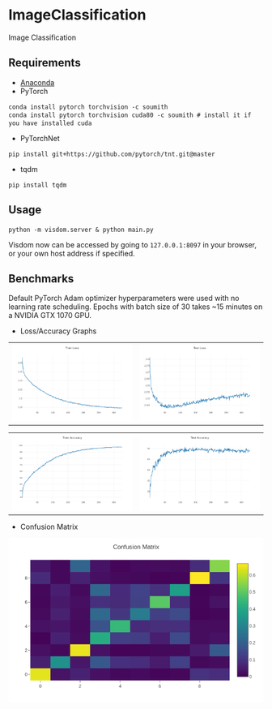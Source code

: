 # ImageClassification
Image Classification

## Requirements
* [Anaconda](https://www.anaconda.com/download/)
* PyTorch
```
conda install pytorch torchvision -c soumith
conda install pytorch torchvision cuda80 -c soumith # install it if you have installed cuda
```
* PyTorchNet
```
pip install git+https://github.com/pytorch/tnt.git@master
```
* tqdm
```
pip install tqdm
```

## Usage
```
python -m visdom.server & python main.py
```
Visdom now can be accessed by going to `127.0.0.1:8097` in your browser, or your own host address if specified.

## Benchmarks

Default PyTorch Adam optimizer hyperparameters were used with no learning 
rate scheduling. Epochs with batch size of 30 takes ~15 minutes on a NVIDIA GTX 1070 GPU.

- Loss/Accuracy Graphs
<table>
  <tr>
    <td>
     <img src="results/train_loss.png"/>
    </td>
    <td>
     <img src="results/test_loss.png"/>
    </td>
  </tr>
</table>
<table>
  <tr>
    <td>
     <img src="results/train_acc.png"/>
    </td>
    <td>
     <img src="results/test_acc.png"/>
    </td>
  </tr>
</table>

- Confusion Matrix
<img src="results/confusion_matrix.png"/> 
